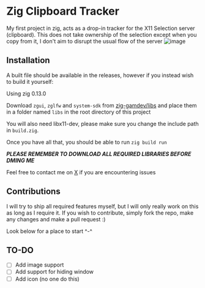 # Zig Clipboard Tracker

My first project in zig, acts as a drop-in tracker for the X11 Selection server (clipboard).
This does not take ownership of the selection except when you copy from it, I don't aim to disrupt the usual flow
of the server
![image](https://github.com/Aryvyo/zigClipboard/assets/32790578/139621ed-3297-4986-87e6-bd17adfcff12)

## Installation

A built file should be available in the releases, however if you instead wish to build it yourself:

Using zig 0.13.0 

Download `zgui`, `zglfw` and `system-sdk` from [zig-gamdev/libs](https://github.com/zig-gamedev/zig-gamedev/tree/main/libs)
and place them in a folder named `libs` in the root directory of this project

You will also need libx11-dev, please make sure you change the include path in `build.zig`.

Once you have all that, you should be able to run 
```zig build run```


***PLEASE REMEMBER TO DOWNLOAD ALL REQUIRED LIBRARIES BEFORE DMING ME***

Feel free to contact me on [X](https://x.com/aryvyo) if you are encountering issues

## Contributions

I will try to ship all required features myself, but I will only really work on this as long as I require it.
If you wish to contribute, simply fork the repo, make any changes and make a pull request :)

Look below for a place to start ^-^

## TO-DO

- [ ] Add image support
- [ ] Add support for hiding window
- [ ] Add icon (no one do this)
